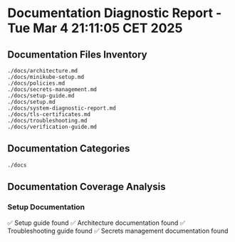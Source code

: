 # Documentation Diagnostic Report - Tue Mar  4 21:11:05 CET 2025

## Documentation Files Inventory
```
./docs/architecture.md
./docs/minikube-setup.md
./docs/policies.md
./docs/secrets-management.md
./docs/setup-guide.md
./docs/setup.md
./docs/system-diagnostic-report.md
./docs/tls-certificates.md
./docs/troubleshooting.md
./docs/verification-guide.md
```

## Documentation Categories
```
./docs
```

## Documentation Coverage Analysis

### Setup Documentation
✅ Setup guide found
✅ Architecture documentation found
✅ Troubleshooting guide found
✅ Secrets management documentation found
